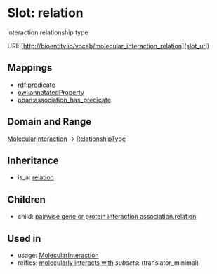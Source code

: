 # Slot: relation


interaction relationship type

URI: [http://bioentity.io/vocab/molecular_interaction_relation](slot_uri)
## Mappings

 * [rdf:predicate](http://purl.obolibrary.org/obo/rdf_predicate)
 * [owl:annotatedProperty](http://purl.obolibrary.org/obo/owl_annotatedProperty)
 * [oban:association_has_predicate](http://purl.obolibrary.org/obo/oban_association_has_predicate)
## Domain and Range

[MolecularInteraction](MolecularInteraction.md) -> [RelationshipType](RelationshipType.md)
## Inheritance

 *  is_a: [relation](relation.md)
## Children

 *  child: [pairwise gene or protein interaction association.relation](pairwise_gene_or_protein_interaction_association_relation.md)
## Used in

 *  usage: [MolecularInteraction](MolecularInteraction.md)
 *  reifies: [molecularly interacts with](molecularly_interacts_with.md) *subsets*: (translator_minimal)
